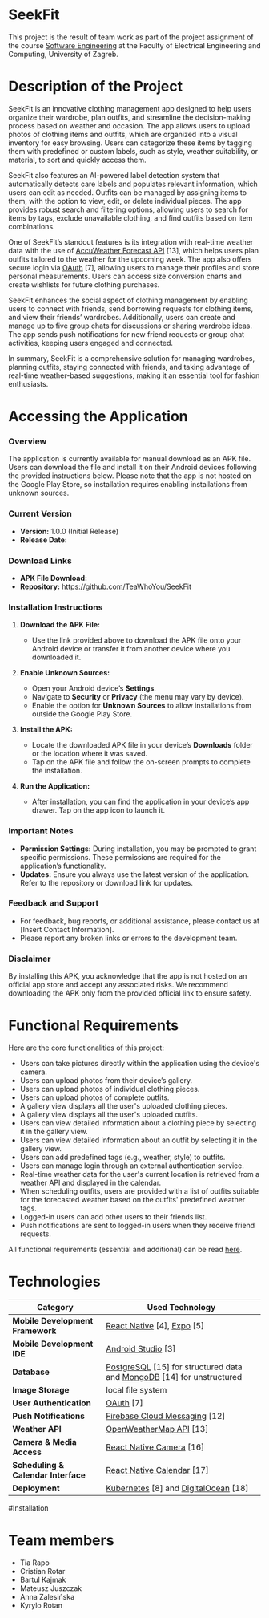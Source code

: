 # SeekFit
This project is the result of team work as part of the project assignment of the course [Software Engineering](https://www.fer.unizg.hr/predmet/proinz) at the Faculty of Electrical Engineering and Computing, University of Zagreb.
# Description of the Project
SeekFit is an innovative clothing management app designed to help users organize their wardrobe, plan outfits, and streamline the decision-making process based on weather and occasion. The app allows users to upload photos of clothing items and outfits, which are organized into a visual inventory for easy browsing. Users can categorize these items by tagging them with predefined or custom labels, such as style, weather suitability, or material, to sort and quickly access them.

SeekFit also features an AI-powered label detection system that automatically detects care labels and populates relevant information, which users can edit as needed. Outfits can be managed by assigning items to them, with the option to view, edit, or delete individual pieces. The app provides robust search and filtering options, allowing users to search for items by tags, exclude unavailable clothing, and find outfits based on item combinations.

One of SeekFit’s standout features is its integration with real-time weather data with the use of [AccuWeather Forecast API](https://developer.accuweather.com/accuweather-forecast-api/apis) [13], which helps users plan outfits tailored to the weather for the upcoming week. The app also offers secure login via [OAuth](https://developers.google.com/identity/protocols/oauth2) [7], allowing users to manage their profiles and store personal measurements. Users can access size conversion charts and create wishlists for future clothing purchases.

SeekFit enhances the social aspect of clothing management by enabling users to connect with friends, send borrowing requests for clothing items, and view their friends’ wardrobes. Additionally, users can create and manage up to five group chats for discussions or sharing wardrobe ideas. The app sends push notifications for new friend requests or group chat activities, keeping users engaged and connected.

In summary, SeekFit is a comprehensive solution for managing wardrobes, planning outfits, staying connected with friends, and taking advantage of real-time weather-based suggestions, making it an essential tool for fashion enthusiasts.

# Accessing the Application

### Overview
The application is currently available for manual download as an APK file. Users can download the file and install it on their Android devices following the provided instructions below. Please note that the app is not hosted on the Google Play Store, so installation requires enabling installations from unknown sources.

### Current Version
- **Version:** 1.0.0 (Initial Release)
- **Release Date:** 

### Download Links
- **APK File Download:** 
- **Repository:** https://github.com/TeaWhoYou/SeekFit

### Installation Instructions
1. **Download the APK File:**
   - Use the link provided above to download the APK file onto your Android device or transfer it from another device where you downloaded it.

2. **Enable Unknown Sources:**
   - Open your Android device’s **Settings**.
   - Navigate to **Security** or **Privacy** (the menu may vary by device).
   - Enable the option for **Unknown Sources** to allow installations from outside the Google Play Store.

3. **Install the APK:**
   - Locate the downloaded APK file in your device’s **Downloads** folder or the location where it was saved.
   - Tap on the APK file and follow the on-screen prompts to complete the installation.

4. **Run the Application:**
   - After installation, you can find the application in your device’s app drawer. Tap on the app icon to launch it.

### Important Notes
- **Permission Settings:** During installation, you may be prompted to grant specific permissions. These permissions are required for the application’s functionality.
- **Updates:** Ensure you always use the latest version of the application. Refer to the repository or download link for updates.

### Feedback and Support
- For feedback, bug reports, or additional assistance, please contact us at [Insert Contact Information].
- Please report any broken links or errors to the development team.

### Disclaimer
By installing this APK, you acknowledge that the app is not hosted on an official app store and accept any associated risks. We recommend downloading the APK only from the provided official link to ensure safety.

# Functional Requirements
Here are the core functionalities of this project:

- Users can take pictures directly within the application using the device's camera.
- Users can upload photos from their device’s gallery.
- Users can upload photos of individual clothing pieces.
- Users can upload photos of complete outfits.
- A gallery view displays all the user's uploaded clothing pieces.
- A gallery view displays all the user's uploaded outfits.
- Users can view detailed information about a clothing piece by selecting it in the gallery view.
- Users can view detailed information about an outfit by selecting it in the gallery view.
- Users can add predefined tags (e.g., weather, style) to outfits.
- Users can manage login through an external authentication service.
- Real-time weather data for the user's current location is retrieved from a weather API and displayed in the calendar.
- When scheduling outfits, users are provided with a list of outfits suitable for the forecasted weather based on the outfits' predefined weather tags.
- Logged-in users can add other users to their friends list.
- Push notifications are sent to logged-in users when they receive friend requests.

All functional requirements (essential and additional) can be read [here](https://github.com/TeaWhoYou/SeekFit/wiki/Functional-Requirements).

# Technologies
|**Category**|**Used Technology**|
|-----------------------|----------------------|
|**Mobile Development Framework**|[React Native](https://reactnative.dev/docs/getting-started) [4], [Expo](https://docs.expo.dev/guides/overview/) [5]|
|**Mobile Development IDE**|[Android Studio](https://developer.android.com/develop) [3]|
|**Database**|[PostgreSQL](https://www.postgresql.org/) [15] for structured data and [MongoDB](https://www.mongodb.com/) [14] for unstructured|
|**Image Storage**|local file system|
|**User Authentication**|[OAuth](https://developers.google.com/identity/protocols/oauth2) [7]|
|**Push Notifications**|[Firebase Cloud Messaging](https://firebase.google.com/docs/cloud-messaging) [12]|
|**Weather API**|[OpenWeatherMap API](https://developer.accuweather.com/accuweather-forecast-api/apis) [13]|
|**Camera & Media Access**|[React Native Camera](https://react-native-camera.github.io/react-native-camera/docs/rncamera) [16] |
|**Scheduling & Calendar Interface**|[React Native Calendar](https://www.npmjs.com/package/react-native-calendars) [17]|
|**Deployment**|[Kubernetes](https://kubernetes.io/docs/home/) [8] and [DigitalOcean](https://www.digitalocean.com/) [18]|

#Installation

# Team members
- Tia Rapo
- Cristian Rotar
- Bartul Kajmak
- Mateusz Juszczak
- Anna Zalesińska
- Kyrylo Rotan
